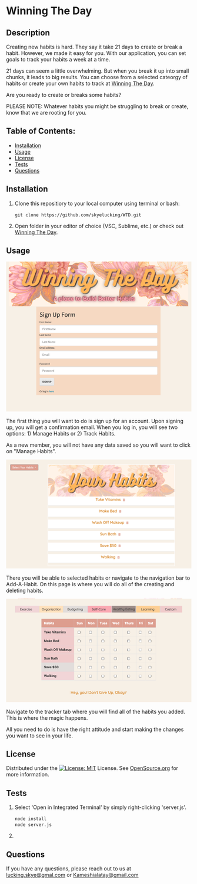 # Winning The Day

## Description
Creating new habits is hard. They say it take 21 days to create or break a habit. However, we made it easy for you. With our application, you can set goals to track your habits a week at a time. 

21 days can seem a little overwhelming. But when you break it up into small chunks, it leads to big results. 
You can choose from a selected cateorgy of habits or create your own habits to track at [Winning The Day](https://winning-the-day.herokuapp.com/).

Are you ready to create or breaks some habits? 

PLEASE NOTE: 
Whatever habits you might be struggling to break or create, know that we are rooting for you.


## Table of Contents:
* [Installation](#installation)
* [Usage](#usage)
* [License](#license)
* [Tests](#test)
* [Questions](#questions)


## Installation
1) Clone this repositiory to your local computer using terminal or bash:

    ```
    git clone https://github.com/skyelucking/WTD.git
    ```

2) Open folder in your editor of choice (VSC, Sublime, etc.) or check out [Winning The Day](https://winning-the-day.herokuapp.com/).

## Usage
![sign-up](/public/img/sign-in.png)

The first thing you will want to do is sign up for an account. Upon signing up, you will get a confirmation email. When you log in, you will see two options: 1) Manage Habits or 2) Track Habits. 

As a new member, you will not have any data saved so you will want to click on "Manage Habits". 

![selected-habits](/public/img/selectHabits.png)

There you will be able to selected habits or navigate to the navigation bar to Add-A-Habit. On this page is where you will do all of the creating and deleting habits. 

![selected-habits](/public/img/habit-tracker.png)

Navigate to the tracker tab where you will find all of the habits you added. This is where the magic happens.

All you need to do is have the right attitude and start making the changes you want to see in your life. 


## License
Distributed under the [![License: MIT](https://img.shields.io/badge/License-MIT-yellow.svg)](https://opensource.org/licenses/MIT) License. See [OpenSource.org](https://opensource.org/licenses) for more information.

## Tests
1) Select 'Open in Integrated Terminal' by simply right-clicking 'server.js'.

    ```
    node install
    node server.js
    ```
2) 

## Questions
If you have any questions, please reach out to us at lucking.skye@gmal.com or Kameshialatay@gmail.com
